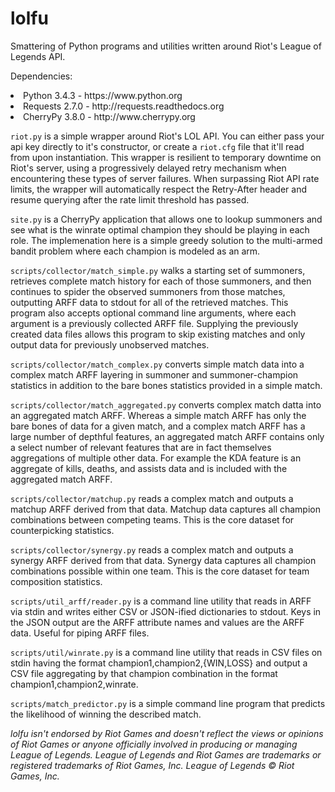 lolfu
=====
Smattering of Python programs and utilities written around Riot's League of Legends API.

Dependencies:
<li>Python 3.4.3 - https://www.python.org</li>
<li>Requests 2.7.0 - http://requests.readthedocs.org</li>
<li>CherryPy 3.8.0 - http://www.cherrypy.org</li>

<code>riot.py</code> is a simple wrapper around Riot's LOL API. You can either pass your 
api key directly to it's constructor, or create a <code>riot.cfg</code> file that it'll 
read from upon instantiation. This wrapper is resilient to temporary downtime on Riot's 
server, using a progressively delayed retry mechanism when encountering these types of 
server failures. When surpassing Riot API rate limits, the wrapper will automatically 
respect the Retry-After header and resume querying after the rate limit threshold has 
passed.

<code>site.py</code> is a CherryPy application that allows one to lookup summoners and see
what is the winrate optimal champion they should be playing in each role. The implemenation
here is a simple greedy solution to the multi-armed bandit problem where each champion is
modeled as an arm.

<code>scripts/collector/match_simple.py</code> walks a starting set of summoners, retrieves
complete match history for each of those summoners, and then continues to spider the 
observed summoners from those matches, outputting ARFF data to stdout for all of the
retrieved matches. This program also accepts optional command line arguments, where
each argument is a previously collected ARFF file. Supplying the previously created 
data files allows this program to skip existing matches and only output data for
previously unobserved matches.

<code>scripts/collector/match_complex.py</code> converts simple match data into a complex
match ARFF layering in summoner and summoner-champion statistics in addition to the 
bare bones statistics provided in a simple match.

<code>scripts/collector/match_aggregated.py</code> converts complex match datta into an
aggregated match ARFF. Whereas a simple match ARFF has only the bare bones of data
for a given match, and a complex match ARFF has a large number of depthful features,
an aggregated match ARFF contains only a select number of relevant features that are
in fact themselves aggregations of multiple other data. For example the KDA feature
is an aggregate of kills, deaths, and assists data and is included with the aggregated
match ARFF.

<code>scripts/collector/matchup.py</code> reads a complex match and outputs a matchup ARFF
derived from that data. Matchup data captures all champion combinations between
competing teams. This is the core dataset for counterpicking statistics.

<code>scripts/collector/synergy.py</code> reads a complex match and outputs a synergy ARFF
derived from that data. Synergy data captures all champion combinations possible
within one team. This is the core dataset for team composition statistics.

<code>scripts/util_arff/reader.py</code> is a command line utility that reads in ARFF via stdin
and writes either CSV or JSON-ified dictionaries to stdout. Keys in the JSON output are 
the ARFF attribute names and values are the ARFF data. Useful for piping ARFF files.

<code>scripts/util/winrate.py</code> is a command line utility that reads in CSV files on
stdin having the format champion1,champion2,{WIN,LOSS} and output a CSV file
aggregating by that champion combination in the format champion1,champion2,winrate.

<code>scripts/match_predictor.py</code> is a simple command line program that predicts the
likelihood of winning the described match.

<i>lolfu isn't endorsed by Riot Games and doesn't reflect the views or opinions of Riot Games or anyone officially involved in producing or managing League of Legends. League of Legends and Riot Games are trademarks or registered trademarks of Riot Games, Inc. League of Legends © Riot Games, Inc.</i>

